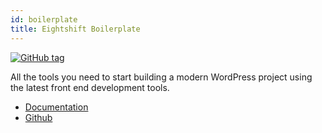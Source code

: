 ```yaml
---
id: boilerplate
title: Eightshift Boilerplate
---
```


[![GitHub tag](https://img.shields.io/github/tag/hhftechtips/eightshift-boilerplate.svg?style=for-the-badge)](https://github.com/hhftechtips/eightshift-boilerplate)

All the tools you need to start building a modern WordPress project using the latest front end development tools.

* [Documentation](/docs/welcome)
* [Github](https://github.com/hhftechtips/eightshift-boilerplate)
